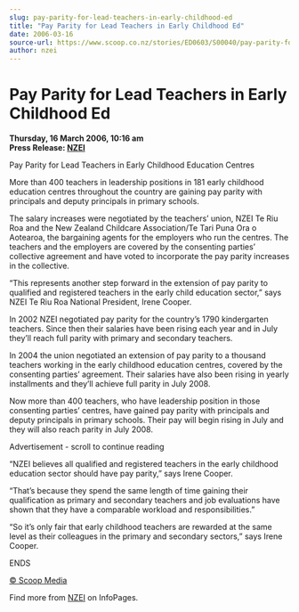 ```yaml
---
slug: pay-parity-for-lead-teachers-in-early-childhood-ed
title: "Pay Parity for Lead Teachers in Early Childhood Ed"
date: 2006-03-16
source-url: https://www.scoop.co.nz/stories/ED0603/S00040/pay-parity-for-lead-teachers-in-early-childhood-ed.htm
author: nzei
---
```

Pay Parity for Lead Teachers in Early Childhood Ed
==================================================

**Thursday, 16 March 2006, 10:16 am**  
**Press Release: [NZEI](https://info.scoop.co.nz/NZEI)**

Pay Parity for Lead Teachers in Early Childhood Education Centres

More than 400 teachers in leadership positions in 181 early childhood education centres throughout the country are gaining pay parity with principals and deputy principals in primary schools.

The salary increases were negotiated by the teachers’ union, NZEI Te Riu Roa and the New Zealand Childcare Association/Te Tari Puna Ora o Aotearoa, the bargaining agents for the employers who run the centres. The teachers and the employers are covered by the consenting parties’ collective agreement and have voted to incorporate the pay parity increases in the collective.

“This represents another step forward in the extension of pay parity to qualified and registered teachers in the early child education sector,” says NZEI Te Riu Roa National President, Irene Cooper.

In 2002 NZEI negotiated pay parity for the country’s 1790 kindergarten teachers. Since then their salaries have been rising each year and in July they’ll reach full parity with primary and secondary teachers.

In 2004 the union negotiated an extension of pay parity to a thousand teachers working in the early childhood education centres, covered by the consenting parties’ agreement. Their salaries have also been rising in yearly installments and they’ll achieve full parity in July 2008.

Now more than 400 teachers, who have leadership position in those consenting parties’ centres, have gained pay parity with principals and deputy principals in primary schools. Their pay will begin rising in July and they will also reach parity in July 2008.

Advertisement - scroll to continue reading





“NZEI believes all qualified and registered teachers in the early childhood education sector should have pay parity,” says Irene Cooper.

“That’s because they spend the same length of time gaining their qualification as primary and secondary teachers and job evaluations have shown that they have a comparable workload and responsibilities.”

“So it’s only fair that early childhood teachers are rewarded at the same level as their colleagues in the primary and secondary sectors,” says Irene Cooper.

  
ENDS

[© Scoop Media](http://www.scoop.co.nz/about/terms.html)

Find more from [NZEI](https://info.scoop.co.nz/NZEI) on InfoPages.